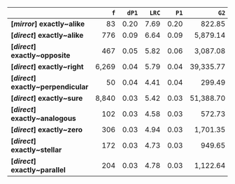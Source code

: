 |                                      |   `f` |   `dP1` |   `LRC` |   `P1` |      `G2` | `l1`    | `l2`          |   `f1` |    `f2` |        `N` |   `exp_f` |   `unexp_f` |   `unexp_r` |   `dP2` |   `P2` |   `deltaP_max` |   `deltaP_mean` |   `odds_r_disc` |   `t` |   `MI` | `dataset`   |
|:-------------------------------------|------:|--------:|--------:|-------:|----------:|:--------|:--------------|-------:|--------:|-----------:|----------:|------------:|------------:|--------:|-------:|---------------:|----------------:|----------------:|------:|-------:|:------------|
| **[_mirror_] exactly~alike**         |    83 |    0.20 |    7.69 |   0.20 |    822.85 | exactly | alike         |  1,031 |     408 |  1,680,633 |      0.25 |       82.75 |        1.00 |    0.08 |   0.08 |           0.20 |            0.14 |            2.66 |  9.08 |   2.52 | mirror      |
| **[_direct_] exactly~alike**         |   776 |    0.09 |    6.64 |   0.09 |  5,879.14 | exactly | alike         | 56,109 |   8,804 | 71,961,373 |      6.86 |      769.14 |        0.99 |    0.01 |   0.01 |           0.09 |            0.05 |            2.10 | 27.61 |   2.05 | direct      |
| **[_direct_] exactly~opposite**      |   467 |    0.05 |    5.82 |   0.06 |  3,087.08 | exactly | opposite      | 56,109 |   8,461 | 71,961,373 |      6.60 |      460.40 |        0.99 |    0.01 |   0.01 |           0.05 |            0.03 |            1.88 | 21.30 |   1.85 | direct      |
| **[_direct_] exactly~right**         | 6,269 |    0.04 |    5.79 |   0.04 | 39,335.77 | exactly | right         | 56,109 | 141,227 | 71,961,373 |    110.12 |    6,158.88 |        0.98 |    0.11 |   0.11 |           0.11 |            0.08 |            1.83 | 77.79 |   1.76 | direct      |
| **[_direct_] exactly~perpendicular** |    50 |    0.04 |    4.41 |   0.04 |    299.49 | exactly | perpendicular | 56,109 |   1,228 | 71,961,373 |      0.96 |       49.04 |        0.98 |    0.00 |   0.00 |           0.04 |            0.02 |            1.74 |  6.94 |   1.72 | direct      |
| **[_direct_] exactly~sure**          | 8,840 |    0.03 |    5.42 |   0.03 | 51,388.70 | exactly | sure          | 56,109 | 256,817 | 71,961,373 |    200.24 |    8,639.76 |        0.98 |    0.15 |   0.16 |           0.15 |            0.09 |            1.73 | 91.89 |   1.64 | direct      |
| **[_direct_] exactly~analogous**     |   102 |    0.03 |    4.58 |   0.03 |    572.73 | exactly | analogous     | 56,109 |   3,024 | 71,961,373 |      2.36 |       99.64 |        0.98 |    0.00 |   0.00 |           0.03 |            0.02 |            1.65 |  9.87 |   1.64 | direct      |
| **[_direct_] exactly~zero**          |   306 |    0.03 |    4.94 |   0.03 |  1,701.35 | exactly | zero          | 56,109 |   9,343 | 71,961,373 |      7.28 |      298.72 |        0.98 |    0.01 |   0.01 |           0.03 |            0.02 |            1.64 | 17.08 |   1.62 | direct      |
| **[_direct_] exactly~stellar**       |   172 |    0.03 |    4.73 |   0.03 |    949.65 | exactly | stellar       | 56,109 |   5,349 | 71,961,373 |      4.17 |      167.83 |        0.98 |    0.00 |   0.00 |           0.03 |            0.02 |            1.63 | 12.80 |   1.62 | direct      |
| **[_direct_] exactly~parallel**      |   204 |    0.03 |    4.78 |   0.03 |  1,122.64 | exactly | parallel      | 56,109 |   6,404 | 71,961,373 |      4.99 |      199.01 |        0.98 |    0.00 |   0.00 |           0.03 |            0.02 |            1.63 | 13.93 |   1.61 | direct      |